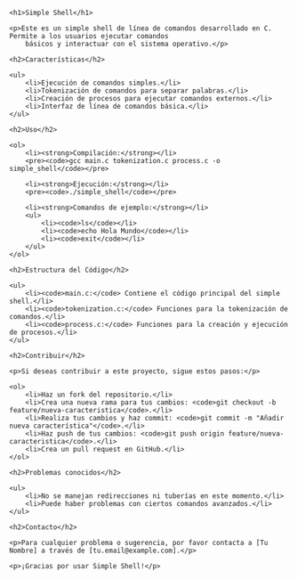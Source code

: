 <!DOCTYPE html>
<html lang="en">

<head>
    <meta charset="UTF-8">
    <meta http-equiv="X-UA-Compatible" content="IE=edge">
    <meta name="viewport" content="width=device-width, initial-scale=1.0">
    <title>Simple Shell</title>
</head>

<body>

    <h1>Simple Shell</h1>

    <p>Este es un simple shell de línea de comandos desarrollado en C. Permite a los usuarios ejecutar comandos
        básicos y interactuar con el sistema operativo.</p>

    <h2>Características</h2>

    <ul>
        <li>Ejecución de comandos simples.</li>
        <li>Tokenización de comandos para separar palabras.</li>
        <li>Creación de procesos para ejecutar comandos externos.</li>
        <li>Interfaz de línea de comandos básica.</li>
    </ul>

    <h2>Uso</h2>

    <ol>
        <li><strong>Compilación:</strong></li>
        <pre><code>gcc main.c tokenization.c process.c -o simple_shell</code></pre>

        <li><strong>Ejecución:</strong></li>
        <pre><code>./simple_shell</code></pre>

        <li><strong>Comandos de ejemplo:</strong></li>
        <ul>
            <li><code>ls</code></li>
            <li><code>echo Hola Mundo</code></li>
            <li><code>exit</code></li>
        </ul>
    </ol>

    <h2>Estructura del Código</h2>

    <ul>
        <li><code>main.c:</code> Contiene el código principal del simple shell.</li>
        <li><code>tokenization.c:</code> Funciones para la tokenización de comandos.</li>
        <li><code>process.c:</code> Funciones para la creación y ejecución de procesos.</li>
    </ul>

    <h2>Contribuir</h2>

    <p>Si deseas contribuir a este proyecto, sigue estos pasos:</p>

    <ol>
        <li>Haz un fork del repositorio.</li>
        <li>Crea una nueva rama para tus cambios: <code>git checkout -b feature/nueva-caracteristica</code>.</li>
        <li>Realiza tus cambios y haz commit: <code>git commit -m "Añadir nueva característica"</code>.</li>
        <li>Haz push de tus cambios: <code>git push origin feature/nueva-caracteristica</code>.</li>
        <li>Crea un pull request en GitHub.</li>
    </ol>

    <h2>Problemas conocidos</h2>

    <ul>
        <li>No se manejan redirecciones ni tuberías en este momento.</li>
        <li>Puede haber problemas con ciertos comandos avanzados.</li>
    </ul>

    <h2>Contacto</h2>

    <p>Para cualquier problema o sugerencia, por favor contacta a [Tu Nombre] a través de [tu.email@example.com].</p>

    <p>¡Gracias por usar Simple Shell!</p>

</body>

</html>